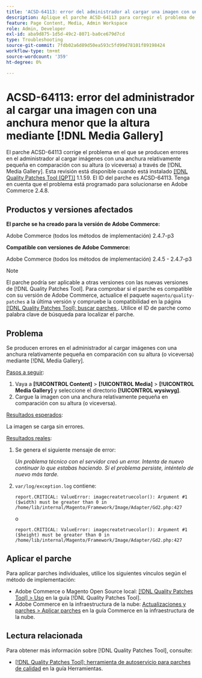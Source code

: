 ```yaml
---
title: 'ACSD-64113: error del administrador al cargar una imagen con una anchura menor que la altura mediante  [!DNL Media Gallery]'
description: Aplique el parche ACSD-64113 para corregir el problema de Adobe Commerce en el que el administrador produce errores al cargar imágenes con una anchura relativamente pequeña en comparación con su altura (o viceversa) a través de  [!DNL Media Gallery].
feature: Page Content, Media, Admin Workspace
role: Admin, Developer
exl-id: aba9d875-1d5d-49c2-8071-ba0ce679d7cd
type: Troubleshooting
source-git-commit: 7fdb02a6d89d50ea593c5fd99d78101f89198424
workflow-type: tm+mt
source-wordcount: '359'
ht-degree: 0%

---
```


# ACSD-64113: error del administrador al cargar una imagen con una anchura menor que la altura mediante [!DNL Media Gallery]

El parche ACSD-64113 corrige el problema en el que se producen errores en el administrador al cargar imágenes con una anchura relativamente pequeña en comparación con su altura (o viceversa) a través de [!DNL Media Gallery]. Esta revisión está disponible cuando está instalado [[!DNL Quality Patches Tool (QPT)]](/help/tools/quality-patches-tool/quality-patches-tool-to-self-serve-quality-patches.md) 1.1.59. El ID del parche es ACSD-64113. Tenga en cuenta que el problema está programado para solucionarse en Adobe Commerce 2.4.8.

## Productos y versiones afectados

**El parche se ha creado para la versión de Adobe Commerce:**

Adobe Commerce (todos los métodos de implementación) 2.4.7-p3

**Compatible con versiones de Adobe Commerce:**

Adobe Commerce (todos los métodos de implementación) 2.4.5 - 2.4.7-p3

>[!NOTE]
>
>El parche podría ser aplicable a otras versiones con las nuevas versiones de [!DNL Quality Patches Tool]. Para comprobar si el parche es compatible con su versión de Adobe Commerce, actualice el paquete `magento/quality-patches` a la última versión y compruebe la compatibilidad en la página [[!DNL Quality Patches Tool]: buscar parches ](https://experienceleague.adobe.com/tools/commerce-quality-patches/index.html?lang=es). Utilice el ID de parche como palabra clave de búsqueda para localizar el parche.

## Problema

Se producen errores en el administrador al cargar imágenes con una anchura relativamente pequeña en comparación con su altura (o viceversa) mediante [!DNL Media Gallery].

<u>Pasos a seguir</u>:

1. Vaya a **[!UICONTROL Content]** > **[!UICONTROL Media]** > **[!UICONTROL Media Gallery]** y seleccione el directorio **[!UICONTROL wysiwyg]**.
1. Cargue la imagen con una anchura relativamente pequeña en comparación con su altura (o viceversa).

<u>Resultados esperados</u>:

La imagen se carga sin errores.

<u>Resultados reales</u>:

1. Se genera el siguiente mensaje de error:

   *Un problema técnico con el servidor creó un error. Intenta de nuevo continuar lo que estabas haciendo. Si el problema persiste, inténtelo de nuevo más tarde.*
1. `var/log/exception.log` contiene:

   ```
   report.CRITICAL: ValueError: imagecreatetruecolor(): Argument #1 ($width) must be greater than 0 in /home/lib/internal/Magento/Framework/Image/Adapter/Gd2.php:427
   ```

   o

   ```
   report.CRITICAL: ValueError: imagecreatetruecolor(): Argument #1 ($height) must be greater than 0 in /home/lib/internal/Magento/Framework/Image/Adapter/Gd2.php:427
   ```

## Aplicar el parche

Para aplicar parches individuales, utilice los siguientes vínculos según el método de implementación:

* Adobe Commerce o Magento Open Source local: [[!DNL Quality Patches Tool] > Uso](/help/tools/quality-patches-tool/usage.md) en la guía [!DNL Quality Patches Tool].
* Adobe Commerce en la infraestructura de la nube: [Actualizaciones y parches > Aplicar parches](https://experienceleague.adobe.com/docs/commerce-cloud-service/user-guide/develop/upgrade/apply-patches.html?lang=es) en la guía Commerce en la infraestructura de la nube.


## Lectura relacionada

Para obtener más información sobre [!DNL Quality Patches Tool], consulte:

* [[!DNL Quality Patches Tool]: herramienta de autoservicio para parches de calidad](/help/tools/quality-patches-tool/quality-patches-tool-to-self-serve-quality-patches.md) en la guía Herramientas.
